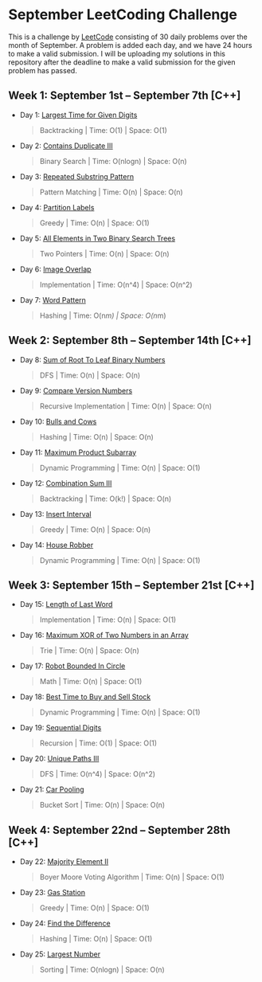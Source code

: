 # September LeetCoding Challenge

This is a challenge by [LeetCode](https://leetcode.com/explore/featured/card/september-leetcoding-challenge/) consisting of 30 daily problems over the month of September. A problem is added each day, and we have 24 hours to make a valid submission. I will be uploading my solutions in this repository after the deadline to make a valid submission for the given problem has passed.


## Week 1: September 1st – September 7th [C++]

* Day 1: [Largest Time for Given Digits](https://leetcode.com/explore/featured/card/september-leetcoding-challenge/554/week-1-september-1st-september-7th/3445/)

    > Backtracking | 
    > Time: O(1) |
    > Space: O(1)

* Day 2: [Contains Duplicate III](https://leetcode.com/explore/featured/card/september-leetcoding-challenge/554/week-1-september-1st-september-7th/3446/)

    > Binary Search | 
    > Time: O(nlogn) |
    > Space: O(n)

* Day 3: [Repeated Substring Pattern](https://leetcode.com/explore/featured/card/september-leetcoding-challenge/554/week-1-september-1st-september-7th/3447/)

    > Pattern Matching | 
    > Time: O(n) |
    > Space: O(n)

* Day 4: [Partition Labels](https://leetcode.com/explore/featured/card/september-leetcoding-challenge/554/week-1-september-1st-september-7th/3448/)

    > Greedy | 
    > Time: O(n) |
    > Space: O(1)

* Day 5: [All Elements in Two Binary Search Trees](https://leetcode.com/explore/featured/card/september-leetcoding-challenge/554/week-1-september-1st-september-7th/3449/)

    > Two Pointers |
    > Time: O(n) |
    > Space: O(n)

* Day 6: [Image Overlap](https://leetcode.com/explore/featured/card/september-leetcoding-challenge/554/week-1-september-1st-september-7th/3449/)

    > Implementation |
    > Time: O(n^4) |
    > Space: O(n^2)

* Day 7: [Word Pattern](https://leetcode.com/explore/featured/card/september-leetcoding-challenge/554/week-1-september-1st-september-7th/3450/)

    > Hashing |
    > Time: O(n*m) |
    > Space: O(n*m)


## Week 2: September 8th – September 14th [C++]

* Day 8: [Sum of Root To Leaf Binary Numbers](https://leetcode.com/explore/featured/card/september-leetcoding-challenge/555/week-2-september-8th-september-14th/3453/)

    > DFS |
    > Time: O(n) |
    > Space: O(n)

* Day 9: [Compare Version Numbers](https://leetcode.com/explore/featured/card/september-leetcoding-challenge/555/week-2-september-8th-september-14th/3454/)

    > Recursive Implementation |
    > Time: O(n) |
    > Space: O(n)

* Day 10: [Bulls and Cows](https://leetcode.com/explore/featured/card/september-leetcoding-challenge/555/week-2-september-8th-september-14th/3455/)

    > Hashing |
    > Time: O(n) |
    > Space: O(n)

* Day 11: [Maximum Product Subarray](https://leetcode.com/explore/featured/card/september-leetcoding-challenge/555/week-2-september-8th-september-14th/3455/)

    > Dynamic Programming |
    > Time: O(n) |
    > Space: O(1)

* Day 12: [Combination Sum III](https://leetcode.com/explore/featured/card/september-leetcoding-challenge/555/week-2-september-8th-september-14th/3456/)

    > Backtracking |
    > Time: O(k!) |
    > Space: O(n)

* Day 13: [Insert Interval](https://leetcode.com/explore/featured/card/september-leetcoding-challenge/555/week-2-september-8th-september-14th/3456/)

    > Greedy |
    > Time: O(n) |
    > Space: O(n)

* Day 14: [House Robber](https://leetcode.com/explore/featured/card/september-leetcoding-challenge/555/week-2-september-8th-september-14th/3456/)

    > Dynamic Programming |
    > Time: O(n) |
    > Space: O(1)


## Week 3: September 15th – September 21st [C++]

* Day 15: [Length of Last Word](https://leetcode.com/explore/featured/card/september-leetcoding-challenge/556/week-3-september-15th-september-21st/3461/)

    > Implementation |
    > Time: O(n) |
    > Space: O(1)

* Day 16: [Maximum XOR of Two Numbers in an Array](https://leetcode.com/explore/featured/card/september-leetcoding-challenge/556/week-3-september-15th-september-21st/3462/)

    > Trie |
    > Time: O(n) |
    > Space: O(n)

* Day 17: [Robot Bounded In Circle](https://leetcode.com/explore/featured/card/september-leetcoding-challenge/556/week-3-september-15th-september-21st/3463/)

    > Math |
    > Time: O(n) |
    > Space: O(1)

* Day 18: [Best Time to Buy and Sell Stock](https://leetcode.com/explore/featured/card/september-leetcoding-challenge/556/week-3-september-15th-september-21st/3464/)

    > Dynamic Programming |
    > Time: O(n) |
    > Space: O(1)

* Day 19: [Sequential Digits](https://leetcode.com/explore/featured/card/september-leetcoding-challenge/556/week-3-september-15th-september-21st/3465/)

    > Recursion |
    > Time: O(1) |
    > Space: O(1)

* Day 20: [Unique Paths III](https://leetcode.com/explore/featured/card/september-leetcoding-challenge/556/week-3-september-15th-september-21st/3466/)

    > DFS |
    > Time: O(n^4) |
    > Space: O(n^2)

* Day 21: [Car Pooling](https://leetcode.com/explore/featured/card/september-leetcoding-challenge/556/week-3-september-15th-september-21st/3467/)

    > Bucket Sort |
    > Time: O(n) |
    > Space: O(n)


## Week 4: September 22nd – September 28th [C++]

* Day 22: [Majority Element II](https://leetcode.com/explore/featured/card/september-leetcoding-challenge/557/week-4-september-22nd-september-28th/3469/)

    > Boyer Moore Voting Algorithm |
    > Time: O(n) |
    > Space: O(1)

* Day 23: [Gas Station](https://leetcode.com/explore/featured/card/september-leetcoding-challenge/557/week-4-september-22nd-september-28th/3470/)

    > Greedy |
    > Time: O(n) |
    > Space: O(1)

* Day 24: [Find the Difference](https://leetcode.com/explore/featured/card/september-leetcoding-challenge/557/week-4-september-22nd-september-28th/3471/)

    > Hashing |
    > Time: O(n) |
    > Space: O(1)

* Day 25: [Largest Number](https://leetcode.com/explore/featured/card/september-leetcoding-challenge/557/week-4-september-22nd-september-28th/3472/)

    > Sorting |
    > Time: O(nlogn) |
    > Space: O(n)